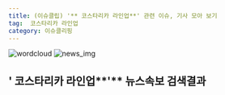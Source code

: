 ```yaml
---
title: (이슈클립) '** 코스타리카 라인업**' 관련 이슈, 기사 모아 보기
tag:  코스타리카 라인업
category: 이슈클리핑
---
```

![wordcloud](https://s3.ap-northeast-2.amazonaws.com/lyrics101-wordcloud/2018-09-07-1536319657.png)
![news_img](https://user-images.githubusercontent.com/42597476/44507050-1206f400-a6e4-11e8-8d98-7ffbfebb353f.png)
## **'** 코스타리카 라인업**'** 뉴스속보 검색결과

